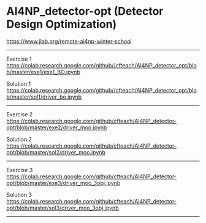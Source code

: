 # AI4NP_detector-opt (Detector Design Optimization)

https://www.jlab.org/remote-ai4np-winter-school

-----------------------------------------------------------------------------------------------------
Exercise 1
https://colab.research.google.com/github//cfteach/AI4NP_detector_opt/blob/master/exe1/exe1_BO.ipynb

Solution 1
https://colab.research.google.com/github//cfteach/AI4NP_detector_opt/blob/master/sol1/driver_bo.ipynb

-----------------------------------------------------------------------------------------------------
Exercise 2
https://colab.research.google.com/github/cfteach/AI4NP_detector-opt/blob/master/exe2/driver_moo.ipynb 

Solution 2
https://colab.research.google.com/github/cfteach/AI4NP_detector-opt/blob/master/sol2/driver_moo.ipynb 

-----------------------------------------------------------------------------------------------------
Exercise 3
https://colab.research.google.com/github/cfteach/AI4NP_detector-opt/blob/master/exe3/driver_moo_3obj.ipynb 

Solution 3
https://colab.research.google.com/github/cfteach/AI4NP_detector-opt/blob/master/sol3/driver_moo_3obj.ipynb 

-----------------------------------------------------------------------------------------------------
